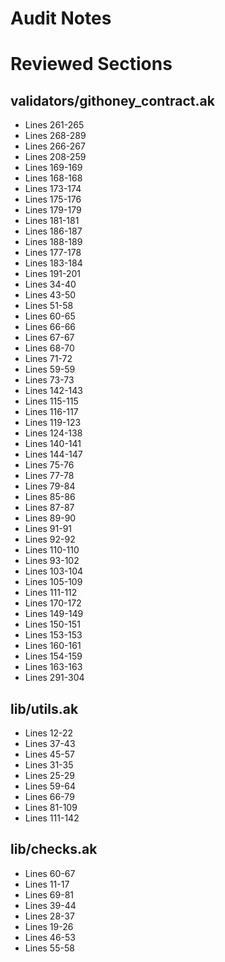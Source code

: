 # Audit Notes

# Reviewed Sections

## validators/githoney_contract.ak

- Lines 261-265
- Lines 268-289
- Lines 266-267
- Lines 208-259
- Lines 169-169
- Lines 168-168
- Lines 173-174
- Lines 175-176
- Lines 179-179
- Lines 181-181
- Lines 186-187
- Lines 188-189
- Lines 177-178
- Lines 183-184
- Lines 191-201
- Lines 34-40
- Lines 43-50
- Lines 51-58
- Lines 60-65
- Lines 66-66
- Lines 67-67
- Lines 68-70
- Lines 71-72
- Lines 59-59
- Lines 73-73
- Lines 142-143
- Lines 115-115
- Lines 116-117
- Lines 119-123
- Lines 124-138
- Lines 140-141
- Lines 144-147
- Lines 75-76
- Lines 77-78
- Lines 79-84
- Lines 85-86
- Lines 87-87
- Lines 89-90
- Lines 91-91
- Lines 92-92
- Lines 110-110
- Lines 93-102
- Lines 103-104
- Lines 105-109
- Lines 111-112
- Lines 170-172
- Lines 149-149
- Lines 150-151
- Lines 153-153
- Lines 160-161
- Lines 154-159
- Lines 163-163
- Lines 291-304

## lib/utils.ak

- Lines 12-22
- Lines 37-43
- Lines 45-57
- Lines 31-35
- Lines 25-29
- Lines 59-64
- Lines 66-79
- Lines 81-109
- Lines 111-142

## lib/checks.ak

- Lines 60-67
- Lines 11-17
- Lines 69-81
- Lines 39-44
- Lines 28-37
- Lines 19-26
- Lines 46-53
- Lines 55-58

